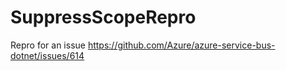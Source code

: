 # SuppressScopeRepro

Repro for an issue https://github.com/Azure/azure-service-bus-dotnet/issues/614
